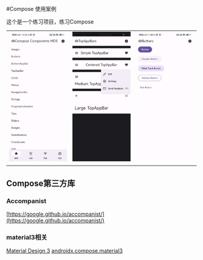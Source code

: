 #Compose 使用案例

这个是一个练习项目，练习Compose


|   |     |  |
| ------------------------------------------------------ | ------------------------------------------------------ | ---- |
| ![](image/1650536737025.jpg) | ![](image/1650536737018.jpg) |   ![](image/1650536737021.jpg)   |
|                                                        |                                                        |      |



## Compose第三方库

### Accompanist
[https://google.github.io/accompanist/](https://google.github.io/accompanist/)

### material3相关
[ Material Design 3](https://m3.material.io/)
[androidx.compose.material3](https://developer.android.com/reference/kotlin/androidx/compose/material3/package-summary)

